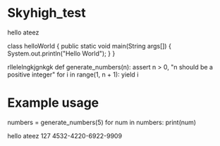 # Skyhigh_test
hello ateez

class helloWorld
{
  public static void main(String args[])
  {
    System.out.println("Hello World");
  }
}

rllelelngkjgnkgk
def generate_numbers(n):
    assert n > 0, "n should be a positive integer"
    for i in range(1, n + 1):
        yield i

# Example usage
numbers = generate_numbers(5)
for num in numbers:
    print(num)


hello 
ateez 127 4532-4220-6922-9909
